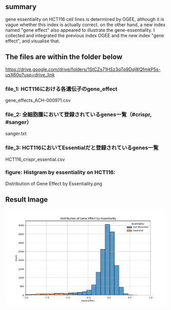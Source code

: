 ## summary
gene essentiality on HCT116 cell lines is determined by OGEE, although it is vague whether this index is actually correct.
on the other hand, a new index named "gene effect" also appeared to illustrate the gene-essentiality.
I collected and integrated the previous index OGEE and the new index "gene effect", and visualise that.

## The files are within the folder below

https://drive.google.com/drive/folders/1StCZs71HSz3qTp9DqWQfmkP5s-usX60u?usp=drive_link

### file_1: HCT116における各遺伝子のgene_effect
gene_effects_ACH-000971.csv
### file_2: 全細胞腫において登録されているgenes一覧（#crispr, #sanger）
sanger.txt
### file_3: HCT116においてEssentialだと登録されているgenes一覧
HCT116_crispr_essential.csv

### figure: Histgram by essentiality on HCT116:
Distribution of Gene Effect by Essentiality.png

## Result Image
<img src="Distribution of Gene Effect by Essentiality.png" title="Sample Image" width="600">

